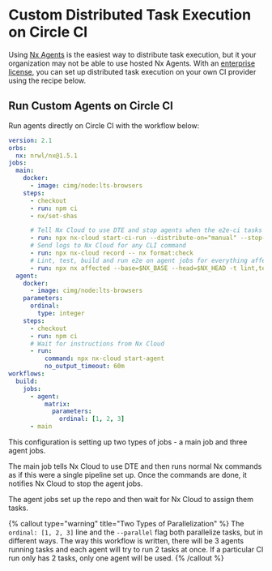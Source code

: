 # Custom Distributed Task Execution on Circle CI

Using [Nx Agents](/ci/features/distribute-task-execution) is the easiest way to distribute task execution, but it your organization may not be able to use hosted Nx Agents. With an [enterprise license](/enterprise), you can set up distributed task execution on your own CI provider using the recipe below.

## Run Custom Agents on Circle CI

Run agents directly on Circle CI with the workflow below:

```yaml {% fileName=".circleci/config.yml" %}
version: 2.1
orbs:
  nx: nrwl/nx@1.5.1
jobs:
  main:
    docker:
      - image: cimg/node:lts-browsers
    steps:
      - checkout
      - run: npm ci
      - nx/set-shas

      # Tell Nx Cloud to use DTE and stop agents when the e2e-ci tasks are done
      - run: npx nx-cloud start-ci-run --distribute-on="manual" --stop-agents-after=e2e-ci
      # Send logs to Nx Cloud for any CLI command
      - run: npx nx-cloud record -- nx format:check
      # Lint, test, build and run e2e on agent jobs for everything affected by a change
      - run: npx nx affected --base=$NX_BASE --head=$NX_HEAD -t lint,test,build,e2e-ci --parallel=2 --configuration=ci
  agent:
    docker:
      - image: cimg/node:lts-browsers
    parameters:
      ordinal:
        type: integer
    steps:
      - checkout
      - run: npm ci
      # Wait for instructions from Nx Cloud
      - run:
          command: npx nx-cloud start-agent
          no_output_timeout: 60m
workflows:
  build:
    jobs:
      - agent:
          matrix:
            parameters:
              ordinal: [1, 2, 3]
      - main
```

This configuration is setting up two types of jobs - a main job and three agent jobs.

The main job tells Nx Cloud to use DTE and then runs normal Nx commands as if this were a single pipeline set up. Once the commands are done, it notifies Nx Cloud to stop the agent jobs.

The agent jobs set up the repo and then wait for Nx Cloud to assign them tasks.

{% callout type="warning" title="Two Types of Parallelization" %}
The `ordinal: [1, 2, 3]` line and the `--parallel` flag both parallelize tasks, but in different ways. The way this workflow is written, there will be 3 agents running tasks and each agent will try to run 2 tasks at once. If a particular CI run only has 2 tasks, only one agent will be used.
{% /callout %}
